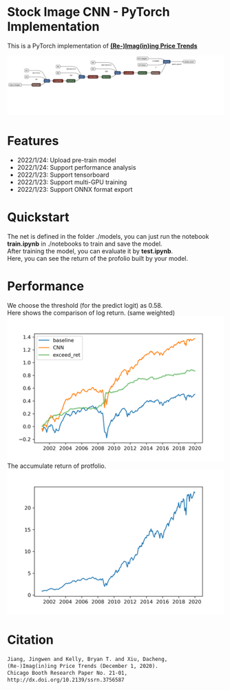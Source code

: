 
# Stock Image CNN - PyTorch Implementation

This is a PyTorch implementation of [**(Re-)Imag(in)ing Price Trends**](https://papers.ssrn.com/sol3/papers.cfm?abstract_id=3756587)

![ONNX_Structure](./pic/cnn_baseline.onnx.svg)

# Features

- 2022/1/24: Upload pre-train model
- 2022/1/24: Support performance analysis
- 2022/1/23: Support tensorboard
- 2022/1/23: Support multi-GPU training
- 2022/1/23: Support ONNX format export

# Quickstart

The net is defined in the folder ./models, 
you can just run the notebook **train.ipynb** in ./notebooks to train and save the model.  
After training the model, you can evaluate it by **test.ipynb**.  
Here, you can see the return of the profolio built by your model.

# Performance

We choose the threshold (for the predict logit) as 0.58.  
Here shows the comparison of log return. (same weighted)
![log_return](./pic/performance1.png)  
The accumulate return of protfolio.
![accumulate_return](./pic/performance2.png)

# Citation

```text
Jiang, Jingwen and Kelly, Bryan T. and Xiu, Dacheng, 
(Re-)Imag(in)ing Price Trends (December 1, 2020). 
Chicago Booth Research Paper No. 21-01, 
http://dx.doi.org/10.2139/ssrn.3756587
```
